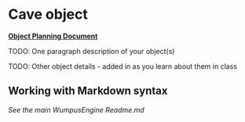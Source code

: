 # Cave object
**[Object Planning Document](https://drive.google.com/open?id=1xrWWx0Lc6ahh02dha1Se3uD7FandIyTXKjDScUTlr_I)**

TODO: One paragraph description of your object(s)

TODO: Other object details - added in as you learn about them in class

## Working with Markdown syntax

_See the main WumpusEngine Readme.md_
